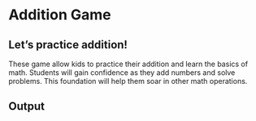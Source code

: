# Addition Game

## Let’s practice addition!

These game allow kids to practice their addition and learn the basics of math. Students will gain confidence as they add numbers and solve problems. This foundation will help them soar in other math operations.

## Output


